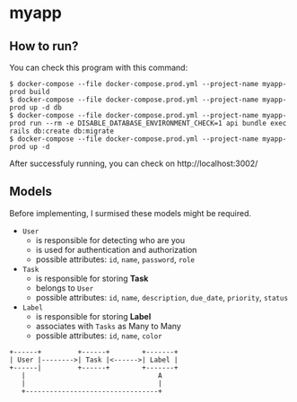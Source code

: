 # myapp

## How to run?

You can check this program with this command:

```console
$ docker-compose --file docker-compose.prod.yml --project-name myapp-prod build
$ docker-compose --file docker-compose.prod.yml --project-name myapp-prod up -d db
$ docker-compose --file docker-compose.prod.yml --project-name myapp-prod run --rm -e DISABLE_DATABASE_ENVIRONMENT_CHECK=1 api bundle exec rails db:create db:migrate
$ docker-compose --file docker-compose.prod.yml --project-name myapp-prod up -d
```

After successfuly running, you can check on http://localhost:3002/

## Models

Before implementing, I surmised these models might be required.

* `User`
    - is responsible for detecting who are you
    - is used for authentication and authorization
    - possible attributes: `id`, `name`, `password`, `role`
* `Task`
    - is responsible for storing **Task**
    - belongs to `User`
    - possible attributes: `id`, `name`, `description`, `due_date`, `priority`, `status`
* `Label`
    - is responsible for storing **Label**
    - associates with `Tasks` as Many to Many
    - possible attributes: `id`, `name`, `color`

```
+------+         +------+        +-------+
| User |-------->| Task |<------>| Label |
+------|         +------+        +-------+
   |                                 A
   |                                 |
   +---------------------------------+
```
